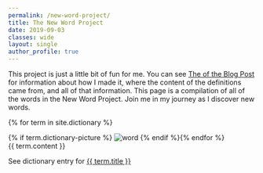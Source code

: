 ```yaml
---
permalink: /new-word-project/
title: The New Word Project
date: 2019-09-03
classes: wide
layout: single
author_profile: true
---
```


This project is just a little bit of fun for me. You can see [The of the Blog Post](#) for information about how I made it, where the content of the definitions came from, and all of that information. This page is a compilation of all of the words in the New Word Project. Join me in my journey as I discover new words.

<section class="term">

{% for term in site.dictionary %}
<div class="term-entry-list">
    <div class="card" style="float: left;">
        <div class="card-header">
            {% if term.dictionary-picture %}
            <img src="/assets/media/{{ term.dictionary-picture-file }}" alt="word" style="background-size: cover;">
            {% endif %}
        </div>
        <div class="card-text">
        {{ term.content }}
        <p>See dictionary entry for <a href="/dictionary/{{ term.title }}" class="btn btn--primary">{{ term.title }}</a></p>
        </div>
    </div>
</div>

{% endfor %}

</section>